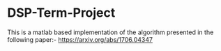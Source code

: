 # DSP-Term-Project
This is a matlab based implementation of the algorithm presented in the following paper:- 
https://arxiv.org/abs/1706.04347
